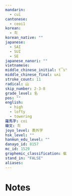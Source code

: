 ```yaml
---
mandarin:
  - cuī
cantonese:
  - ceoi1
korean:
  - 최
korean_native: ""
japanese:
  - SAI
  - SUI
  - SE
japanese_nanori: ""
vietnamese:
middle_chinese_initial: t͡sʰ
middle_chinese_final: uʌi
stroke_count: 11
radical: 山
skip_number: 2-3-8
grade_level: 名
pos: ""
english:
  - high
  - lofty
  - towering
羅馬字: coi
韓文: 최
joyo_level: 表外字
hsk_level: ""
hanmun_edu_level: ""
danayo_id: 8157
mc_id: 1529
graphemic_classification: 隹
stand_in: "FALSE"
aliases:
---
```


# Notes
